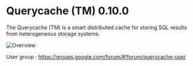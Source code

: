 Querycache (TM) 0.10.0
======================

The Querycache (TM) is a smart distributed cache for storing 
SQL results from heterogeneous storage systems.

![Overview](https://raw.github.com/izlley/querycache/master/docs/images/querycache_overview.jpg)

User group : https://groups.google.com/forum/#!forum/querycache-user
